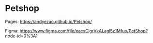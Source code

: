 # Petshop

Pages: https://andyezao.github.io/Petshop/

Figma: https://www.figma.com/file/eacsClgrVkALagl5z1Mfuo/PetShop?node-id=0%3A1
